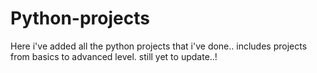 # Python-projects
Here i've added all the python projects that i've done.. includes projects from basics to advanced level.
still yet to update..!
